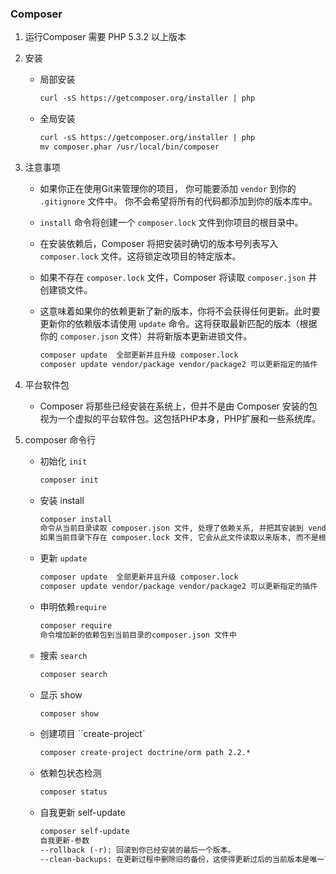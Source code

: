 ### Composer

1. 运行Composer 需要 PHP 5.3.2 以上版本

2. 安装

   * 局部安装

     ```html
     curl -sS https://getcomposer.org/installer | php
     ```

   * 全局安装

     ```html
     curl -sS https://getcomposer.org/installer | php
     mv composer.phar /usr/local/bin/composer
     ```

3. 注意事项

   * 如果你正在使用Git来管理你的项目， 你可能要添加 `vendor` 到你的 `.gitignore` 文件中。 你不会希望将所有的代码都添加到你的版本库中。

   *  `install` 命令将创建一个 `composer.lock` 文件到你项目的根目录中。

     * 在安装依赖后，Composer 将把安装时确切的版本号列表写入 `composer.lock` 文件。这将锁定改项目的特定版本。

     * 如果不存在 `composer.lock` 文件，Composer 将读取 `composer.json` 并创建锁文件。

     * 这意味着如果你的依赖更新了新的版本，你将不会获得任何更新。此时要更新你的依赖版本请使用 `update` 命令。这将获取最新匹配的版本（根据你的 `composer.json` 文件）并将新版本更新进锁文件。

       ```html
       composer update  全部更新并且升级 composer.lock
       composer update vendor/package vendor/package2 可以更新指定的插件
       ```

4. 平台软件包

   * Composer 将那些已经安装在系统上，但并不是由 Composer 安装的包视为一个虚拟的平台软件包。这包括PHP本身，PHP扩展和一些系统库。

5. composer 命令行

   * 初始化 `init` 

     ```html
     composer init
     ```

   * 安装 install

     ```html
     composer install
     命令从当前目录读取 composer.json 文件, 处理了依赖关系, 并把其安装到 vendor 目录下
     如果当前目录下存在 composer.lock 文件, 它会从此文件读取以来版本, 而不是根据 composer.json 文件去获取依赖
     ```

   * 更新 `update`

     ```html
     composer update  全部更新并且升级 composer.lock
     composer update vendor/package vendor/package2 可以更新指定的插件
     ```

   * 申明依赖`require`

     ```html
     composer require 
     命令增加新的依赖包到当前目录的composer.json 文件中
     ```

   * 搜索 `search`

     ```html
     composer search
     ```

   * 显示 show

     ```html
     composer show
     ```

   * 创建项目 ``create-project`

     ```html
     composer create-project doctrine/orm path 2.2.*
     ```

   * 依赖包状态检测

     ```html
     composer status
     ```

   * 自我更新 self-update

     ```html
     composer self-update
     自我更新-参数
     --rollback (-r): 回滚到你已经安装的最后一个版本。
     --clean-backups: 在更新过程中删除旧的备份，这使得更新过后的当前版本是唯一可用的备份。
     ```

     ​

     ​

     ​